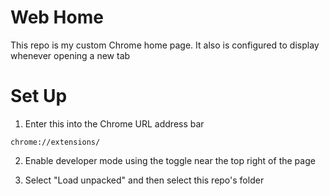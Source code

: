 # Web Home

This repo is my custom Chrome home page. It also is configured to display whenever opening a new tab

# Set Up

1. Enter this into the Chrome URL address bar
```
chrome://extensions/
```

2. Enable developer mode using the toggle near the top right of the page

3. Select "Load unpacked" and then select this repo's folder